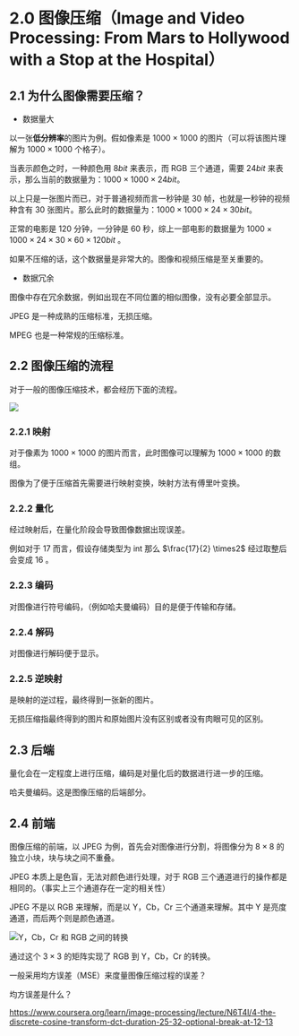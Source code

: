 # 2.0 图像压缩（Image and Video Processing: From Mars to Hollywood with a Stop at the Hospital）

## 2.1 为什么图像需要压缩？

* 数据量大

以一张**低分辨率**的图片为例。假如像素是 $1000\times1000$ 的图片（可以将该图片理解为 $1000\times1000$ 个格子）。

当表示颜色之时，一种颜色用 $8 bit$ 来表示，而 RGB 三个通道，需要 $24 bit$ 来表示，那么当前的数据量为：$1000\times1000\times24 bit$。

以上只是一张图片而已，对于普通视频而言一秒钟是 $30$ 帧，也就是一秒钟的视频种含有 30 张图片。那么此时的数据量为：$1000\times1000\times24\times30 bit$。

正常的电影是 120 分钟，一分钟是 60 秒，综上一部电影的数据量为 $1000\times1000\times24\times30\times60\times120 bit$ 。

如果不压缩的话，这个数据量是非常大的。图像和视频压缩是至关重要的。

* 数据冗余

图像中存在冗余数据，例如出现在不同位置的相似图像，没有必要全部显示。

JPEG 是一种成熟的压缩标准，无损压缩。

MPEG 也是一种常规的压缩标准。

## 2.2 图像压缩的流程

对于一般的图像压缩技术，都会经历下面的流程。

![](https://gitee.com/weijiew/pic/raw/master/img/20201127215651.png)

### 2.2.1 映射

对于像素为 $1000\times1000$ 的图片而言，此时图像可以理解为 $1000\times1000$ 的数组。

图像为了便于压缩首先需要进行映射变换，映射方法有傅里叶变换。

### 2.2.2 量化

经过映射后，在量化阶段会导致图像数据出现误差。

例如对于 17 而言，假设存储类型为 int 那么 $\frac{17}{2} \times2$ 经过取整后会变成 $16$ 。 

### 2.2.3 编码

对图像进行符号编码，（例如哈夫曼编码）目的是便于传输和存储。

### 2.2.4 解码

对图像进行解码便于显示。

### 2.2.5 逆映射

是映射的逆过程，最终得到一张新的图片。

无损压缩指最终得到的图片和原始图片没有区别或者没有肉眼可见的区别。

## 2.3 后端

量化会在一定程度上进行压缩，编码是对量化后的数据进行进一步的压缩。

哈夫曼编码。这是图像压缩的后端部分。

## 2.4 前端

图像压缩的前端，以 JPEG 为例，首先会对图像进行分割，将图像分为 $8\times8$ 的独立小块，块与块之间不重叠。

JPEG 本质上是色盲，无法对颜色进行处理，对于 RGB 三个通道进行的操作都是相同的。（事实上三个通道存在一定的相关性）

JPEG 不是以 RGB 来理解，而是以 Y，Cb，Cr 三个通道来理解。其中 Y 是亮度通道，而后两个则是颜色通道。

![Y，Cb，Cr 和 RGB 之间的转换](https://gitee.com/weijiew/pic/raw/master/img/20201127224033.png)

通过这个 $3\times3$ 的矩阵实现了 RGB 到 Y，Cb，Cr 的转换。

一般采用均方误差（MSE）来度量图像压缩过程的误差？

均方误差是什么？

https://www.coursera.org/learn/image-processing/lecture/N6T4l/4-the-discrete-cosine-transform-dct-duration-25-32-optional-break-at-12-13